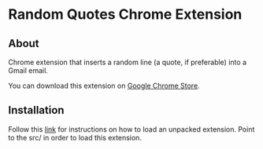 Random Quotes Chrome Extension
==============================

About
-----
Chrome extension that inserts a random line (a quote, if preferable) into a Gmail email.

You can download this extension on [Google Chrome Store](https://chrome.google.com/webstore/detail/random-quotes/bhoalcabjhbiahfjlmhfcjkhfcdbfake?authuser=1).

Installation
------------
Follow this [link](http://code.google.com/chrome/extensions/getstarted.html#load) for instructions on how to load an unpacked extension. Point to the src/ in order to load this extension. 